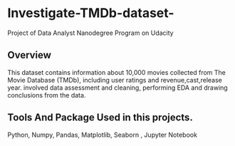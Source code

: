 # Investigate-TMDb-dataset-
Project of Data Analyst Nanodegree Program on Udacity 

## Overview
This dataset contains information about 10,000 movies collected from The Movie Database (TMDb), 
including user ratings and revenue,cast,release year.
involved data assessment and cleaning, performing EDA and drawing conclusions from the data.

## Tools And Package Used in this projects.
Python, Numpy, Pandas, Matplotlib, Seaborn , Jupyter Notebook
